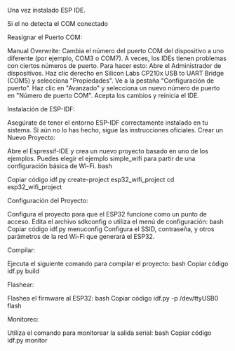 Una vez instalado ESP IDE.

Si el no detecta el COM conectado

Reasignar el Puerto COM:

Manual Overwrite: Cambia el número del puerto COM del dispositivo a uno diferente (por ejemplo, COM3 o COM7). A veces, los IDEs tienen problemas con ciertos números de puerto.
Para hacer esto:
Abre el Administrador de dispositivos.
Haz clic derecho en Silicon Labs CP210x USB to UART Bridge (COM5) y selecciona "Propiedades".
Ve a la pestaña "Configuración de puerto".
Haz clic en "Avanzado" y selecciona un nuevo número de puerto en "Número de puerto COM".
Acepta los cambios y reinicia el IDE.

Instalación de ESP-IDF:

Asegúrate de tener el entorno ESP-IDF correctamente instalado en tu sistema. Si aún no lo has hecho, sigue las instrucciones oficiales.
Crear un Nuevo Proyecto:

Abre el Espressif-IDE y crea un nuevo proyecto basado en uno de los ejemplos. Puedes elegir el ejemplo simple_wifi para partir de una configuración básica de Wi-Fi.
bash

Copiar código
idf.py create-project esp32_wifi_project
cd esp32_wifi_project

Configuración del Proyecto:

Configura el proyecto para que el ESP32 funcione como un punto de acceso. Edita el archivo sdkconfig o utiliza el menú de configuración:
bash
Copiar código
idf.py menuconfig
Configura el SSID, contraseña, y otros parámetros de la red Wi-Fi que generará el ESP32.

Compilar:

Ejecuta el siguiente comando para compilar el proyecto:
bash
Copiar código
idf.py build

Flashear:

Flashea el firmware al ESP32:
bash
Copiar código
idf.py -p /dev/ttyUSB0 flash

Monitoreo:

Utiliza el comando para monitorear la salida serial:
bash
Copiar código
idf.py monitor
